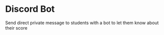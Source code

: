 # Discord Bot

Send direct private message to students with a bot to let them know about their score

